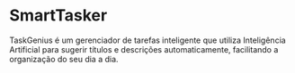 # SmartTasker
TaskGenius é um gerenciador de tarefas inteligente que utiliza Inteligência Artificial para sugerir títulos e descrições automaticamente, facilitando a organização do seu dia a dia.
